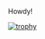 Howdy!

[![trophy](https://github-profile-trophy.vercel.app/?username=ydzhou&row=1&column=4)](https://github.com/ryo-ma/github-profile-trophy)
